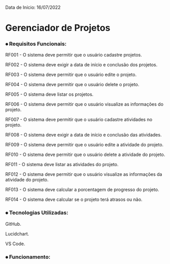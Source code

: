 Data de Início: 16/07/2022

# Gerenciador de Projetos


### ⦁ Requisitos Funcionais:
RF001 - O sistema deve permitir que o usuário cadastre projetos.

RF002 - O sistema deve exigir a data de início e conclusão dos projetos.

RF003 - O sistema deve permitir que o usuário edite o projeto.

RF004 - O sistema deve permitir que o usuário delete o projeto.

RF005 - O sistema deve listar os projetos.

RF006 - O sistema deve permitir que o usuário visualize as informações do projeto.

RF007 - O sistema deve permitir que o usuário cadastre atividades no projeto.

RF008 - O sistema deve exigir a data de início e conclusão das atividades.

RF009 - O sistema deve permitir que o usuário edite a atividade do projeto.

RF010 - O sistema deve permitir que o usuário delete a atividade do projeto.

RF011 - O sistema deve listar as atividades do projeto.

RF012 - O sistema deve permitir que o usuário visualize as informações da atividade do projeto.

RF013 - O sistema deve calcular a porcentagem de progresso do projeto.

RF014 - O sistema deve calcular se o projeto terá atrasos ou não.


### ⦁ Tecnologias Utilizadas:
GitHub.

Lucidchart.

VS Code.


### ⦁ Funcionamento:
